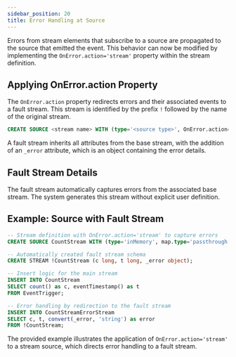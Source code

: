 ```yaml
---
sidebar_position: 20
title: Error Handling at Source
---
```


Errors from stream elements that subscribe to a source are propagated to the source that emitted the event. This behavior can now be modified by implementing the `OnError.action='stream'` property within the stream definition.

## Applying OnError.action Property

The `OnError.action` property redirects errors and their associated events to a fault stream. This stream is identified by the prefix `!` followed by the name of the original stream.

```sql
CREATE SOURCE <stream name> WITH (type='<source type>', OnError.action='stream', <other properties>) (<attribute name> <attribute type>, ...);
```

A fault stream inherits all attributes from the base stream, with the addition of an `_error` attribute, which is an object containing the error details.

## Fault Stream Details

The fault stream automatically captures errors from the associated base stream. The system generates this stream without explicit user definition.

## Example: Source with Fault Stream

```sql
-- Stream definition with OnError.action='stream' to capture errors
CREATE SOURCE CountStream WITH (type='inMemory', map.type='passthrough', OnError.action='stream') (c long, t long);

-- Automatically created fault stream schema
CREATE STREAM !CountStream (c long, t long, _error object);

-- Insert logic for the main stream
INSERT INTO CountStream
SELECT count() as c, eventTimestamp() as t
FROM EventTrigger;

-- Error handling by redirection to the fault stream
INSERT INTO CountStreamErrorStream
SELECT c, t, convert(_error, 'string') as error
FROM !CountStream;
```

The provided example illustrates the application of `OnError.action='stream'` to a stream source, which directs error handling to a fault stream.
